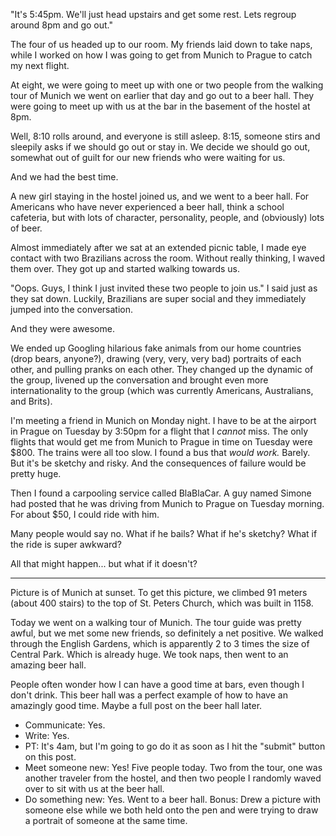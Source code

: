"It's 5:45pm. We'll just head upstairs and get some rest. Lets regroup around 8pm and go out."

The four of us headed up to our room. My friends laid down to take naps, while I worked on how I was going to get from Munich to Prague to catch my next flight.

At eight, we were going to meet up with one or two people from the walking tour of Munich we went on earlier that day and go out to a beer hall. They were going to meet up with us at the bar in the basement of the hostel at 8pm.

Well, 8:10 rolls around, and everyone is still asleep. 8:15, someone stirs and sleepily asks if we should go out or stay in. We decide we should go out, somewhat out of guilt for our new friends who were waiting for us.

And we had the best time.

A new girl staying in the hostel joined us, and we went to a beer hall. For Americans who have never experienced a beer hall, think a school cafeteria, but with lots of character, personality, people, and (obviously) lots of beer.

Almost immediately after we sat at an extended picnic table, I made eye contact with two Brazilians across the room. Without really thinking, I waved them over. They got up and started walking towards us.

"Oops. Guys, I think I just invited these two people to join us." I said just as they sat down. Luckily, Brazilians are super social and they immediately jumped into the conversation.

And they were awesome.

We ended up Googling hilarious fake animals from our home countries (drop bears, anyone?), drawing (very, very, very bad) portraits of each other, and pulling pranks on each other. They changed up the dynamic of the group, livened up the conversation and brought even more internationality to the group (which was currently Americans, Australians, and Brits).

I'm meeting a friend in Munich on Monday night. I have to be at the airport in Prague on Tuesday by 3:50pm for a flight that I _cannot_ miss. The only flights that would get me from Munich to Prague in time on Tuesday were $800\. The trains were all too slow. I found a bus that _would work._ Barely. But it's be sketchy and risky. And the consequences of failure would be pretty huge.

Then I found a carpooling service called BlaBlaCar. A guy named Simone had posted that he was driving from Munich to Prague on Tuesday morning. For about $50, I could ride with him.

Many people would say no. What if he bails? What if he's sketchy? What if the ride is super awkward?

All that might happen... but what if it doesn't?

***

Picture is of Munich at sunset. To get this picture, we climbed 91 meters (about 400 stairs) to the top of St. Peters Church, which was built in 1158\.

Today we went on a walking tour of Munich. The tour guide was pretty awful, but we met some new friends, so definitely a net positive. We walked through the English Gardens, which is apparently 2 to 3 times the size of Central Park. Which is already huge. We took naps, then went to an amazing beer hall.

People often wonder how I can have a good time at bars, even though I don't drink. This beer hall was a perfect example of how to have an amazingly good time. Maybe a full post on the beer hall later.

*   Communicate: Yes.
*   Write: Yes.
*   PT: It's 4am, but I'm going to go do it as soon as I hit the "submit" button on this post.
*   Meet someone new: Yes! Five people today. Two from the tour, one was another traveler from the hostel, and then two people I randomly waved over to sit with us at the beer hall.
*   Do something new: Yes. Went to a beer hall. Bonus: Drew a picture with someone else while we both held onto the pen and were trying to draw a portrait of someone at the same time.